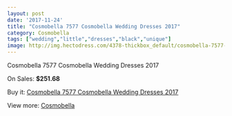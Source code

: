 ```yaml
---
layout: post
date: '2017-11-24'
title: "Cosmobella 7577 Cosmobella Wedding Dresses 2017"
category: Cosmobella
tags: ["wedding","little","dresses","black","unique"]
image: http://img.hectodress.com/4378-thickbox_default/cosmobella-7577-cosmobella-wedding-dresses-2013.jpg
---
```

Cosmobella 7577 Cosmobella Wedding Dresses 2017

On Sales: **$251.68**
<a href="https://www.hectodress.com/cosmobella/2265-cosmobella-7577-cosmobella-wedding-dresses-2013.html"><amp-img layout="responsive" width="600" height="600" src="//img.hectodress.com/4378-thickbox_default/cosmobella-7577-cosmobella-wedding-dresses-2013.jpg" alt="Cosmobella 7577 Cosmobella Wedding Dresses 2017 0" /></a>
<a href="https://www.hectodress.com/cosmobella/2265-cosmobella-7577-cosmobella-wedding-dresses-2013.html"><amp-img layout="responsive" width="600" height="600" src="//img.hectodress.com/4380-thickbox_default/cosmobella-7577-cosmobella-wedding-dresses-2013.jpg" alt="Cosmobella 7577 Cosmobella Wedding Dresses 2017 1" /></a>
<a href="https://www.hectodress.com/cosmobella/2265-cosmobella-7577-cosmobella-wedding-dresses-2013.html"><amp-img layout="responsive" width="600" height="600" src="//img.hectodress.com/4379-thickbox_default/cosmobella-7577-cosmobella-wedding-dresses-2013.jpg" alt="Cosmobella 7577 Cosmobella Wedding Dresses 2017 2" /></a>

Buy it: [Cosmobella 7577 Cosmobella Wedding Dresses 2017](https://www.hectodress.com/cosmobella/2265-cosmobella-7577-cosmobella-wedding-dresses-2013.html "Cosmobella 7577 Cosmobella Wedding Dresses 2017")

View more: [Cosmobella](https://www.hectodress.com/38-cosmobella "Cosmobella")